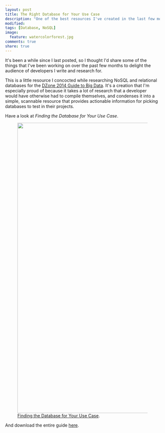 ```yaml
---
layout: post
title: The Right Database for Your Use Case
description: "One of the best resources I've created in the last few months"
modified: 
tags: [Database, NoSQL]
image:
  feature: watercolorforest.jpg
comments: true
share: true
---
```

It's been a while since I last posted, so I thought I'd share some of the things that I've been working on over the past few months to delight the audience of developers I write and research for.  

This is a little resource I concocted while researching NoSQL and relational databases for the [DZone 2014 Guide to Big Data](http://www.dzone.com/research/guide-to-big-data).  It's a creation that I'm especially proud of because it takes a lot of research that a developer would have otherwise had to compile themselves, and condenses it into a simple, scannable resource that provides actionable information for picking databases to test in their projects.

Have a look at *Finding the Database for Your Use Case*.

<figure>
  <a href="https://drive.google.com/file/d/0B1JJn5XdGBgVMEZTVnBkUnF2eEU/view?usp=sharing"><img src="https://farm4.staticflickr.com/3951/15763128452_e18984921e_b.jpg" width="730" height="945" alt=""></a>
  <figcaption><a href="https://drive.google.com/file/d/0B1JJn5XdGBgVMEZTVnBkUnF2eEU/view?usp=sharing" title="Finding the Database for Your Use Case">Finding the Database for Your Use Case</a>.</figcaption>
</figure>

And download the entire guide [here](http://www.dzone.com/research/guide-to-big-data).
